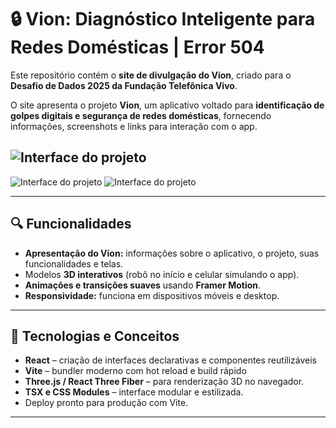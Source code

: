 # 🔒 Vion: Diagnóstico Inteligente para Redes Domésticas | Error 504

Este repositório contém o **site de divulgação do Vion**, criado para o **Desafio de Dados 2025 da Fundação Telefônica Vivo**.

O site apresenta o projeto **Vion**, um aplicativo voltado para **identificação de golpes digitais e segurança de redes domésticas**, fornecendo informações, screenshots e links para interação com o app.

## ![Interface do projeto](https://github.com/Iwanhrq/vion)

![Interface do projeto](https://github.com/user-attachments/assets/303f2998-a971-4b58-baaa-1843f0658b2a)
![Interface do projeto](https://github.com/user-attachments/assets/8764544f-f184-4406-abd5-c43df1bc3a62)



---

## 🔍 Funcionalidades

- **Apresentação do Vion:** informações sobre o aplicativo, o projeto, suas funcionalidades e telas.
- Modelos **3D interativos** (robô no início e celular simulando o app).
- **Animações e transições suaves** usando **Framer Motion**.
- **Responsividade:** funciona em dispositivos móveis e desktop.

---

## 🧪 Tecnologias e Conceitos

- **React** – criação de interfaces declarativas e componentes reutilizáveis
- **Vite** – bundler moderno com hot reload e build rápido
- **Three.js / React Three Fiber** – para renderização 3D no navegador.
- **TSX e CSS Modules** – interface modular e estilizada.
- Deploy pronto para produção com Vite.

---



